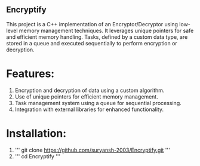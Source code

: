 ## Encryptify
This project is a C++ implementation of an Encryptor/Decryptor using low-level memory management techniques. 
It leverages unique pointers for safe and efficient memory handling. Tasks, defined by a custom data type, are stored in a queue and executed sequentially to perform encryption or decryption.


# Features:
1. Encryption and decryption of data using a custom algorithm.
2. Use of unique pointers for efficient memory management.
3. Task management system using a queue for sequential processing.
4. Integration with external libraries for enhanced functionality.

# Installation:
1. ''' git clone https://github.com/suryansh-2003/Encryptify.git
   '''
3. ''' cd Encryptify '''
